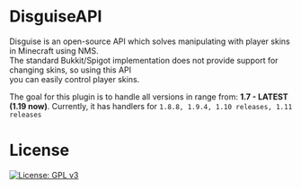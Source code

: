 # DisguiseAPI

Disguise is an open-source API which solves manipulating with player skins in Minecraft using NMS.
<br>
The standard Bukkit/Spigot implementation does not provide support for changing skins, so using this API
<br>
you can easily control player skins.

The goal for this plugin is to handle all versions in range from: **1.7 - LATEST (1.19 now)**.
Currently, it has handlers for `1.8.8, 1.9.4, 1.10 releases, 1.11 releases`

# License 
[![License: GPL v3](https://img.shields.io/badge/License-GPLv3-blue.svg)](https://www.gnu.org/licenses/gpl-3.0)